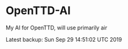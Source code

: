 # OpenTTD-AI
My AI for OpenTTD, will use primarily air

Latest backup: Sun Sep 29 14:51:02 UTC 2019
